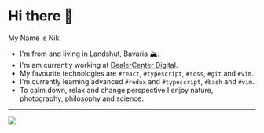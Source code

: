 # Hi there 👋

My Name is Nik

- I'm from and living in Landshut, Bavaria 🏔.
- I'm am currently working at [DealerCenter Digital](https://bike.center/).
- My favourite technologies are `#react`, `#typescript`, `#scss`, `#git` and `#vim`.
- I'm currently learning advanced `#redux` and `#typescript`, `#bash` and `#vim`.
- To calm down, relax and change perspective I enjoy nature, photography, philosophy and science.

---

![](https://github-readme-stats.vercel.app/api?username=nikbrunner&count_private=true&show_icons=true&theme=github_dark)
